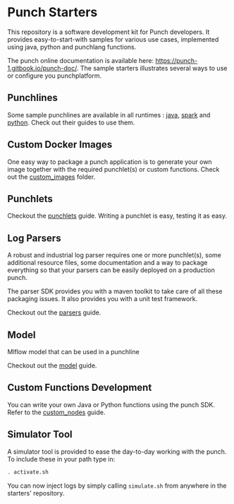 # Punch Starters

This repository is a software development kit for Punch developers. It provides easy-to-start-with samples for various
use cases, implemented using java, python and punchlang functions.

The punch online documentation is available here: https://punch-1.gitbook.io/punch-doc/. The sample starters illustrates
several ways to use or configure you punchplatform.

## Punchlines

Some sample punchlines are available in all runtimes : [java](punchlines/java), [spark](punchlines/spark)
and [python](punchlines/python). Check out their guides to use them.


## Custom Docker Images

One easy way to package a punch application is to generate your own image together with the required punchlet(s) or
custom functions. Check out the [custom_images](custom_images) folder.

## Punchlets

Checkout the [punchlets](punchlines/java/punchlets) guide. Writing a punchlet is easy, testing it as easy.

## Log Parsers

A robust and industrial log parser requires one or more punchlet(s), some additional resource files, some documentation
and a way to package everything so that your parsers can be easily deployed on a production punch.

The parser SDK provides you with a maven toolkit to take care of all these packaging issues. It also provides you with a
unit test framework.

Checkout out the [parsers](parsers) guide.

## Model

Mlflow model that can be used in a punchline

Checkout out the [model](model) guide.

## Custom Functions Development

You can write your own Java or Python functions using the punch SDK. Refer to the [custom_nodes](custom_nodes) guide.

## Simulator Tool

A simulator tool is provided to ease the day-to-day working with the punch.  
To include these in your path type in:

```sh
. activate.sh
```

You can now inject logs by simply calling `simulate.sh` from anywhere in the starters' repository.
